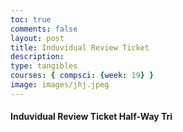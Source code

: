 ```yaml
---
toc: true
comments: false
layout: post
title: Induvidual Review Ticket
description: 
type: tangibles
courses: { compsci: {week: 19} }
image: images/jhj.jpeg
---
```



#### Induvidual Review Ticket Half-Way Tri

<script src="https://utteranc.es/client.js"
    repo="srivaidyas/student2.0"
    issue-term="pathname"
    label="comments"
    theme="github-light"
    crossorigin="anonymous"
    async>
</script>


